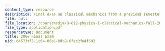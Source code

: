```yaml
---
content_type: resource
description: Final exam on classical mechanics from a previous semester.
file: null
file_location: /coursemedia/8-012-physics-i-classical-mechanics-fall-2008/045739f51c6486e9bdc86fec2fe4f602_2006_final.pdf
file_type: application/pdf
resourcetype: Document
title: 2006 Final Exam
uid: 045739f5-1c64-86e9-bdc8-6fec2fe4f602
---
```

